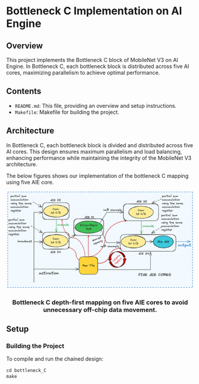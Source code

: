 # Bottleneck C Implementation on AI Engine

## Overview

This project implements the Bottleneck C block of MobileNet V3 on AI Engine. In Bottleneck C, each bottleneck block is distributed across five AI cores, maximizing parallelism to achieve optimal performance.

## Contents

- `README.md`: This file, providing an overview and setup instructions.
- `Makefile`: Makefile for building the project.


## Architecture

In Bottleneck C, each bottleneck block is divided and distributed across five AI cores. This design ensures maximum parallelism and load balancing, enhancing performance while maintaining the integrity of the MobileNet V3 architecture.


The below figures shows our implementation of the bottleneck C mapping using five AIE core.
<p align="center">
 <picture>
 <source media="(prefers-color-scheme: light)" srcset="./bottleneck_c.png">
 <img alt="block" src="./bottleneck_c.png">
</picture>
 <h3 align="center">Bottleneck C depth-first mapping on five AIE cores to avoid unnecessary off-chip data movement.
 </h3>
</p>


## Setup

### Building the Project

To compile and run the chained design:
```
cd bottleneck_C
make 
```